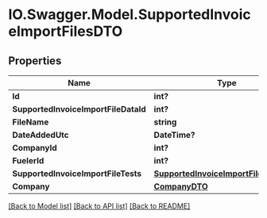 # IO.Swagger.Model.SupportedInvoiceImportFilesDTO
## Properties

Name | Type | Description | Notes
------------ | ------------- | ------------- | -------------
**Id** | **int?** |  | [optional] 
**SupportedInvoiceImportFileDataId** | **int?** |  | [optional] 
**FileName** | **string** |  | [optional] 
**DateAddedUtc** | **DateTime?** |  | [optional] 
**CompanyId** | **int?** |  | [optional] 
**FuelerId** | **int?** |  | [optional] 
**SupportedInvoiceImportFileTests** | [**SupportedInvoiceImportFileTestsDTO**](SupportedInvoiceImportFileTestsDTO.md) |  | [optional] 
**Company** | [**CompanyDTO**](CompanyDTO.md) |  | [optional] 

[[Back to Model list]](../README.md#documentation-for-models) [[Back to API list]](../README.md#documentation-for-api-endpoints) [[Back to README]](../README.md)

